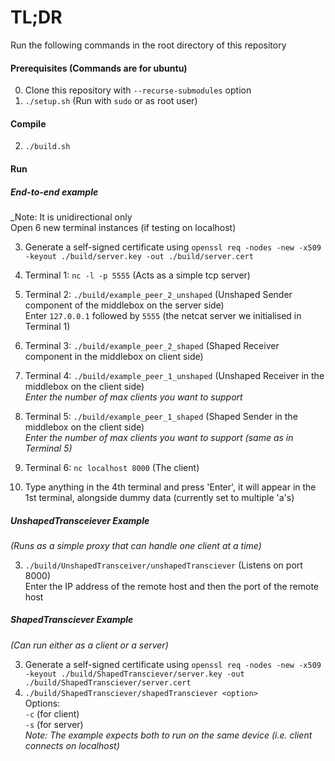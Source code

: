 # TL;DR

Run the following commands in the root directory of this repository

#### Prerequisites (Commands are for ubuntu)

0. Clone this repository with `--recurse-submodules` option
1. `./setup.sh` (Run with `sudo` or as root user)

#### Compile

2. `./build.sh`

#### Run

##### End-to-end example

_Note: It is unidirectional only  
Open 6 new terminal instances (if testing on localhost)

3. Generate a self-signed certificate
   using `openssl req -nodes -new -x509 -keyout ./build/server.key -out ./build/server.cert`

4. Terminal 1: `nc -l -p 5555` (Acts as a simple tcp server)
5. Terminal 2: `./build/example_peer_2_unshaped` (Unshaped Sender component of
   the middlebox on the
   server
   side)  
   Enter `127.0.0.1` followed by `5555` (the netcat server we initialised
   in Terminal 1)
6. Terminal 3: `./build/example_peer_2_shaped` (Shaped Receiver
   component in the middlebox on client side)
7. Terminal 4: `./build/example_peer_1_unshaped` (Unshaped Receiver in the
   middlebox on the client side)  
   _Enter the number of max clients you want to support_
8. Terminal 5: `./build/example_peer_1_shaped` (Shaped Sender in the
   middlebox on the client side)  
   _Enter the number of max clients you want to support (same as in Terminal 5)_
9. Terminal 6: `nc localhost 8000` (The client)
10. Type anything in the 4th terminal and press 'Enter', it will appear in
    the 1st terminal, alongside dummy data (currently set to multiple 'a's)

##### UnshapedTransceiever Example

_(Runs as a simple proxy that can handle one client at a time)_

3. `./build/UnshapedTransceiver/unshapedTransciever` (Listens on port 8000)  
   Enter the IP address of the remote host and then the port of the remote host

##### ShapedTransciever Example

_(Can run either as a client or a server)_

3. Generate a self-signed certificate
   using `openssl req -nodes -new -x509 -keyout ./build/ShapedTransciever/server.key -out ./build/ShapedTransciever/server.cert`
4. `./build/ShapedTransciever/shapedTransciever <option>`  
   Options:  
   `-c` (for client)  
   `-s` (for server)  
   _Note: The example expects both to run on the same device (i.e. client
   connects on localhost)_
